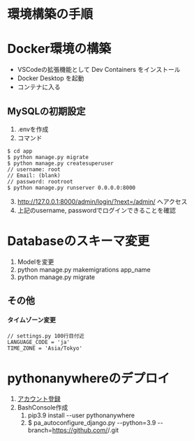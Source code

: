 # 環境構築の手順
# Docker環境の構築
- VSCodeの拡張機能として Dev Containers をインストール
- Docker Desktop を起動
- コンテナに入る

## MySQLの初期設定

1. .envを作成
2. コマンド
```
$ cd app
$ python manage.py migrate
$ python manage.py createsuperuser
// username: root
// Email: (blank)
// password: rootroot
$ python manage.py runserver 0.0.0.0:8000
```
3. http://127.0.0.1:8000/admin/login/?next=/admin/ へアクセス
4. 上記のusername, passwordでログインできることを確認

# Databaseのスキーマ変更
1. Modelを変更
2. python manage.py makemigrations app_name
3. python manage.py migrate

## その他
#### タイムゾーン変更
```
// settings.py 100行目付近
LANGUAGE_CODE = 'ja'
TIME_ZONE = 'Asia/Tokyo'
```




# pythonanywhereのデプロイ
1. [アカウント登録](https://www.pythonanywhere.com/)
2. BashConsole作成
   1. pip3.9 install --user pythonanywhere
   2. $ pa_autoconfigure_django.py --python=3.9 --branch=<branchname>https://github.com/<username>/<repositoryname>.git
